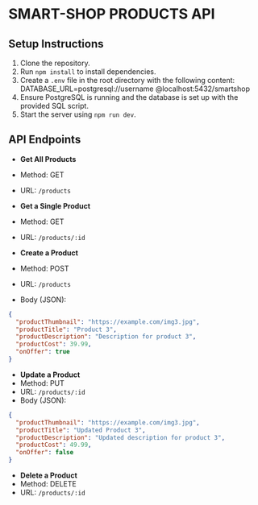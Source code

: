# SMART-SHOP PRODUCTS API

## Setup Instructions

1. Clone the repository.
2. Run `npm install` to install dependencies.
3. Create a `.env` file in the root directory with the following content:
DATABASE_URL=postgresql://username
@localhost:5432/smartshop
4. Ensure PostgreSQL is running and the database is set up with the provided SQL script.
5. Start the server using `npm run dev`.

## API Endpoints

- **Get All Products**
- Method: GET
- URL: `/products`

- **Get a Single Product**
- Method: GET
- URL: `/products/:id`

- **Create a Product**
- Method: POST
- URL: `/products`
- Body (JSON):
 ```json
 {
   "productThumbnail": "https://example.com/img3.jpg",
   "productTitle": "Product 3",
   "productDescription": "Description for product 3",
   "productCost": 39.99,
   "onOffer": true
 }
 ```

- **Update a Product**
- Method: PUT
- URL: `/products/:id`
- Body (JSON):
 ```json
 {
   "productThumbnail": "https://example.com/img3.jpg",
   "productTitle": "Updated Product 3",
   "productDescription": "Updated description for product 3",
   "productCost": 49.99,
   "onOffer": false
 }
 ```

- **Delete a Product**
- Method: DELETE
- URL: `/products/:id`
